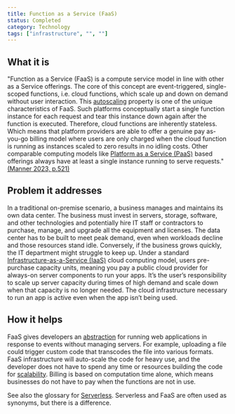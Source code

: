 ```yaml
---
title: Function as a Service (FaaS)
status: Completed
category: Technology
tags: ["infrastructure", "", ""]
---
```


## What it is

"Function as a Service (FaaS) is a compute service model in line with other as a Service offerings. 
The core of this concept are event-triggered, single-scoped functions, i.e. cloud functions, which scale up and 
down on demand without user interaction. 
This [autoscaling](/auto-scaling/) property is one of the unique characteristics of FaaS. 
Such platforms conceptually start a single function instance for each request and tear this instance down again 
after the function is executed. Therefore,
cloud functions are inherently stateless. 
Which means that platform providers are able to offer a genuine pay as-you-go billing model where users are only 
charged when the cloud function is running as instances scaled
to zero results in no idling costs. 
Other comparable computing models like [Platform as a Service (PaaS)](/platform-as-a-service/) based offerings always 
have at least a single instance running to serve requests." [(Manner 2023, p.521)](https://doi.org/10.1109/CLOUD60044.2023.00068)


## Problem it addresses

In a traditional on-premise scenario, a business manages and maintains its own data center. 
The business must invest in servers, storage, software, and other technologies 
and potentially hire IT staff or contractors to purchase, manage, and upgrade all the equipment and licenses. 
The data center has to be built to meet peak demand, even when workloads decline and those resources stand idle. 
Conversely, if the business grows quickly, the IT department might struggle to keep up. 
Under a standard [Infrastructure-as-a-Service (IaaS)](/infrastructure-as-a-service/) cloud computing model, 
users pre-purchase capacity units, meaning you pay a public cloud provider for always-on server components to run your apps. 
It’s the user’s responsibility to scale up server capacity during times of high demand 
and scale down when that capacity is no longer needed. 
The cloud infrastructure necessary to run an app is active even when the app isn’t being used.

## How it helps

FaaS gives developers an [abstraction](/abstraction/) for running web applications in response to events without managing servers. 
For example, uploading a file could trigger custom code that transcodes the file into various formats. 
FaaS infrastructure will auto-scale the code for heavy use, 
and the developer does not have to spend any time or resources building the code for [scalability](/scalability/). 
Billing is based on computation time alone, which means businesses do not have to pay when the functions are not in use.

See also the glossary for [Serverless](/serverless/).
Serverless and FaaS are often used as synonyms, but there is a difference.